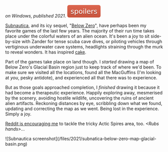 <!--
.. title: Subnautica: Below Zero
.. slug: subnautica-below-zero
.. date: 2021-11-22 16:24:22 UTC-06:00
.. tags: media,videogame,windows,map
-->

*on Windows, published 2021*. ![spoilers](/files/spoilers.svg)

[Subnautica](https://subnautica.fandom.com/wiki/Subnautica_Wiki),
and its icy sequel,
"[Below Zero](https://subnautica.fandom.com/wiki/Subnautica:_Below_Zero)",
have perhaps been my favorite
games of the last few years. The majority of their run time takes place under
the colorful waters of an alien ocean. It's been a joy to sit side-by-size
with Zander for tense scuba cave dives, or piloting vehicles through
vertiginous underwater cave systems, headlights straining through the murk to
reveal wonders. It has inspired
[cake](https://www.reddit.com/r/Subnautica_Below_Zero/comments/r82l3i/birthday_cake_no_spoilers/).

Part of the games take place on land though. I *started* drawing a map of Below
Zero's Glacial Basin region just to keep track of where we'd been. To make sure
we visited all the locations, found all the MacGuffins (I'm looking at *you*,
pesky antidote), and experienced all that there was to experience.

But as those goals approached completion, I *finished* drawing it because it
had become a therapeutic experience. Happily exploring away, mesmerised by the
scenery, avoiding hostile wildlife, uncovering the ruins of ancient alien
artifacts. Reckoning distances by eye, scribbling down what we found, updating
and correcting the map as we went. Being lost in the experience. Simply a joy.

[Reddit is encouraging me](https://www.reddit.com/r/Subnautica_Below_Zero/comments/qutkqz/hand_drawn_map_of_southern_glacial_region_wip/)
to tackle the tricky Actic Spires area, too. *&lt;Rubs hands&gt;...*

<span style="float: left">
![Subnautica screenshot](/files/2021/subnatica-below-zero-map-glacial-basin.png)
</span>

<br style="clear: left" />

